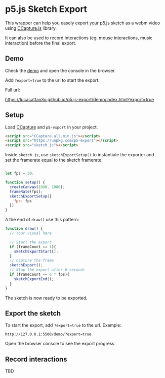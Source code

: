 # p5.js Sketch Export

This wrapper can help you easely export your [p5.js](https://p5js.org/) sketch as a webm video using [CCapture.js](https://github.com/spite/ccapture.js/) library.

It can also be used to record interactions (eg. mouse interactions, music interaction) before the final export.

## Demo
 
Check the [demo](https://lucacattan3o.github.io/p5.js-export/demo/index.html) and open the console in the browser.

Add `?export=true` to the url to start the export.

Full url:

https://lucacattan3o.github.io/p5.js-export/demo/index.html?export=true

## Setup

Load [CCapture](https://github.com/spite/ccapture.js/) and `p5-export` in your project.

```html
<script src="CCapture.all.min.js"></script>
<script src="https://unpkg.com/p5-export"></script>
<script src="sketch.js"></script>
```

Inside `sketch.js`, use `sketchExportSetup()` to instantiate the exporter and set the framerate equal to the sketch framerate.

```js

let fps = 30;

function setup() {
  createCanvas(1080, 1080);
  frameRate(fps);
  sketchExportSetup({
    fps: fps
  })
}
```

A the end of `draw()` use this pattern:

```js
function draw() {
  // Your visual here

  // Start the export
  if (frameCount == 1){
    sketchExportStart();
  }
  // Capture the frame
  sketchExport();
  // Stop the export after 6 seconds
  if (frameCount == 6 * fps){
    sketchExportEnd();
  }
}
```

The sketch is now ready to be exported.

## Export the sketch

To start the export, add `?export=true` to the url. Example:

```
http://127.0.0.1:5500/demo/?export=true
```

Open the browser console to see the export progress.

## Record interactions

TBD

